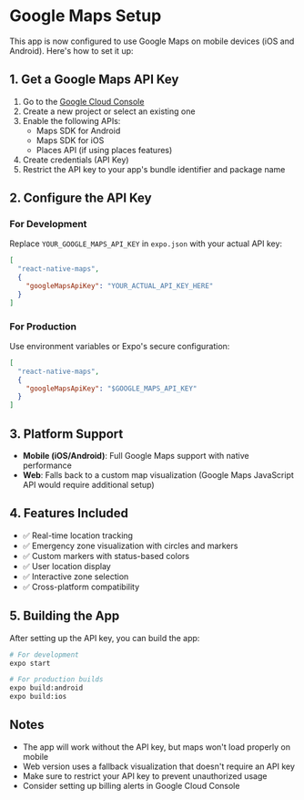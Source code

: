 # Google Maps Setup

This app is now configured to use Google Maps on mobile devices (iOS and Android). Here's how to set it up:

## 1. Get a Google Maps API Key

1. Go to the [Google Cloud Console](https://console.cloud.google.com/)
2. Create a new project or select an existing one
3. Enable the following APIs:
   - Maps SDK for Android
   - Maps SDK for iOS
   - Places API (if using places features)
4. Create credentials (API Key)
5. Restrict the API key to your app's bundle identifier and package name

## 2. Configure the API Key

### For Development
Replace `YOUR_GOOGLE_MAPS_API_KEY` in `expo.json` with your actual API key:

```json
[
  "react-native-maps",
  {
    "googleMapsApiKey": "YOUR_ACTUAL_API_KEY_HERE"
  }
]
```

### For Production
Use environment variables or Expo's secure configuration:

```json
[
  "react-native-maps",
  {
    "googleMapsApiKey": "$GOOGLE_MAPS_API_KEY"
  }
]
```

## 3. Platform Support

- **Mobile (iOS/Android)**: Full Google Maps support with native performance
- **Web**: Falls back to a custom map visualization (Google Maps JavaScript API would require additional setup)

## 4. Features Included

- ✅ Real-time location tracking
- ✅ Emergency zone visualization with circles and markers
- ✅ Custom markers with status-based colors
- ✅ User location display
- ✅ Interactive zone selection
- ✅ Cross-platform compatibility

## 5. Building the App

After setting up the API key, you can build the app:

```bash
# For development
expo start

# For production builds
expo build:android
expo build:ios
```

## Notes

- The app will work without the API key, but maps won't load properly on mobile
- Web version uses a fallback visualization that doesn't require an API key
- Make sure to restrict your API key to prevent unauthorized usage
- Consider setting up billing alerts in Google Cloud Console